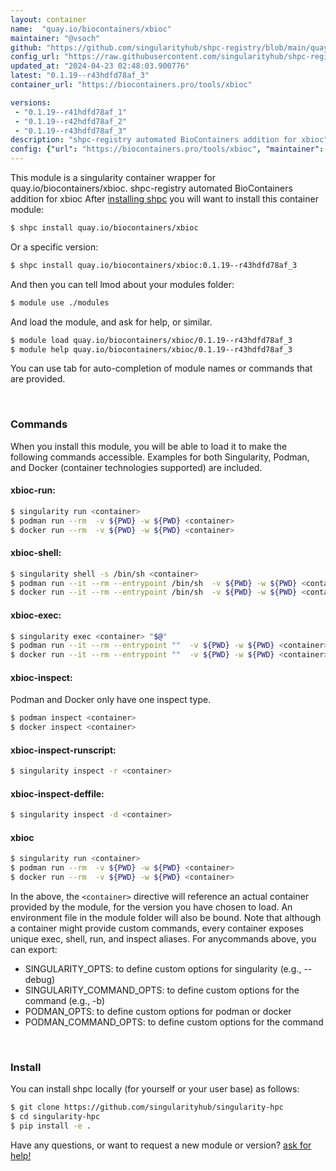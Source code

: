 ```yaml
---
layout: container
name:  "quay.io/biocontainers/xbioc"
maintainer: "@vsoch"
github: "https://github.com/singularityhub/shpc-registry/blob/main/quay.io/biocontainers/xbioc/container.yaml"
config_url: "https://raw.githubusercontent.com/singularityhub/shpc-registry/main/quay.io/biocontainers/xbioc/container.yaml"
updated_at: "2024-04-23 02:48:03.900776"
latest: "0.1.19--r43hdfd78af_3"
container_url: "https://biocontainers.pro/tools/xbioc"

versions:
 - "0.1.19--r41hdfd78af_1"
 - "0.1.19--r42hdfd78af_2"
 - "0.1.19--r43hdfd78af_3"
description: "shpc-registry automated BioContainers addition for xbioc"
config: {"url": "https://biocontainers.pro/tools/xbioc", "maintainer": "@vsoch", "description": "shpc-registry automated BioContainers addition for xbioc", "latest": {"0.1.19--r43hdfd78af_3": "sha256:67f0fa8618f5a5835901c2bf05be4a5a4412623cc05614b3df6802b3815d5535"}, "tags": {"0.1.19--r41hdfd78af_1": "sha256:fcd1ad2a2e190495ef9991531e55658e9c3926026fe1015cba8378fef2ac4d59", "0.1.19--r42hdfd78af_2": "sha256:a6d22d08213224647d141aa0a229ef5a97c26dba8c9d99c8a923bfa3f3d7def4", "0.1.19--r43hdfd78af_3": "sha256:67f0fa8618f5a5835901c2bf05be4a5a4412623cc05614b3df6802b3815d5535"}, "docker": "quay.io/biocontainers/xbioc"}
---
```


This module is a singularity container wrapper for quay.io/biocontainers/xbioc.
shpc-registry automated BioContainers addition for xbioc
After [installing shpc](#install) you will want to install this container module:


```bash
$ shpc install quay.io/biocontainers/xbioc
```

Or a specific version:

```bash
$ shpc install quay.io/biocontainers/xbioc:0.1.19--r43hdfd78af_3
```

And then you can tell lmod about your modules folder:

```bash
$ module use ./modules
```

And load the module, and ask for help, or similar.

```bash
$ module load quay.io/biocontainers/xbioc/0.1.19--r43hdfd78af_3
$ module help quay.io/biocontainers/xbioc/0.1.19--r43hdfd78af_3
```

You can use tab for auto-completion of module names or commands that are provided.

<br>

### Commands

When you install this module, you will be able to load it to make the following commands accessible.
Examples for both Singularity, Podman, and Docker (container technologies supported) are included.

#### xbioc-run:

```bash
$ singularity run <container>
$ podman run --rm  -v ${PWD} -w ${PWD} <container>
$ docker run --rm  -v ${PWD} -w ${PWD} <container>
```

#### xbioc-shell:

```bash
$ singularity shell -s /bin/sh <container>
$ podman run --it --rm --entrypoint /bin/sh  -v ${PWD} -w ${PWD} <container>
$ docker run --it --rm --entrypoint /bin/sh  -v ${PWD} -w ${PWD} <container>
```

#### xbioc-exec:

```bash
$ singularity exec <container> "$@"
$ podman run --it --rm --entrypoint ""  -v ${PWD} -w ${PWD} <container> "$@"
$ docker run --it --rm --entrypoint ""  -v ${PWD} -w ${PWD} <container> "$@"
```

#### xbioc-inspect:

Podman and Docker only have one inspect type.

```bash
$ podman inspect <container>
$ docker inspect <container>
```

#### xbioc-inspect-runscript:

```bash
$ singularity inspect -r <container>
```

#### xbioc-inspect-deffile:

```bash
$ singularity inspect -d <container>
```



#### xbioc

```bash
$ singularity run <container>
$ podman run --rm  -v ${PWD} -w ${PWD} <container>
$ docker run --rm  -v ${PWD} -w ${PWD} <container>
```


In the above, the `<container>` directive will reference an actual container provided
by the module, for the version you have chosen to load. An environment file in the
module folder will also be bound. Note that although a container
might provide custom commands, every container exposes unique exec, shell, run, and
inspect aliases. For anycommands above, you can export:

 - SINGULARITY_OPTS: to define custom options for singularity (e.g., --debug)
 - SINGULARITY_COMMAND_OPTS: to define custom options for the command (e.g., -b)
 - PODMAN_OPTS: to define custom options for podman or docker
 - PODMAN_COMMAND_OPTS: to define custom options for the command

<br>

### Install

You can install shpc locally (for yourself or your user base) as follows:

```bash
$ git clone https://github.com/singularityhub/singularity-hpc
$ cd singularity-hpc
$ pip install -e .
```

Have any questions, or want to request a new module or version? [ask for help!](https://github.com/singularityhub/singularity-hpc/issues)